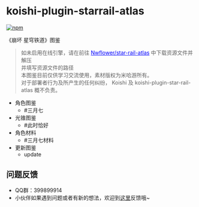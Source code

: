 # koishi-plugin-starrail-atlas

[![npm](https://img.shields.io/npm/v/koishi-plugin-starrail-atlas?style=flat-square)](https://www.npmjs.com/package/koishi-plugin-starrail-atlas)

《崩坏 星穹铁道》图鉴


> 如未启用在线引擎，请在前往 <a style="color:blue" href="https://gitee.com/Nwflower/star-rail-atlas/tree/master/role">Nwflower/star-rail-atlas</a> 中下载资源文件并解压<br>
并填写资源文件的路径<br>
本图鉴目前仅供学习交流使用，素材版权为米哈游所有。<br>
对于部署者行为及所产生的任何纠纷， Koishi 及 koishi-plugin-star-rail-atlas 概不负责。
- 角色图鉴
    - #三月七
- 光锥图鉴
    - #此时恰好
- 角色材料
    - #三月七材料
- 更新图鉴
    - update
## 问题反馈
* QQ群：399899914<br>
* 小伙伴如果遇到问题或者有新的想法，欢迎到[这里](https://github.com/initialencounter/mykoishi/issues)反馈哦~